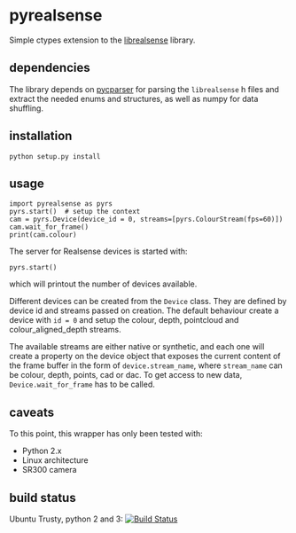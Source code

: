 # pyrealsense
Simple ctypes extension to the [librealsense](https://github.com/IntelRealSense/librealsense) library. 

## dependencies

The library depends on [pycparser](https://github.com/eliben/pycparser) for parsing the `librealsense` h files and extract the needed enums and structures, as well as numpy for data shuffling.

## installation

    python setup.py install

## usage

    import pyrealsense as pyrs
    pyrs.start()  # setup the context
    cam = pyrs.Device(device_id = 0, streams=[pyrs.ColourStream(fps=60)])
    cam.wait_for_frame()
    print(cam.colour)

The server for Realsense devices is started with:

    pyrs.start()

which will printout the number of devices available.

Different devices can be created from the `Device` class. They are defined by device id and streams passed on creation. The default behaviour create a device with `id = 0` and setup the colour, depth, pointcloud and colour_aligned_depth streams.

The available streams are either native or synthetic, and each one will create a property on the device object that exposes the current content of the frame buffer in the form of `device.stream_name`, where `stream_name` can be colour, depth, points, cad or dac. To get access to new data, `Device.wait_for_frame` has to be called.

## caveats
To this point, this wrapper has only been tested with:
- Python 2.x
- Linux architecture
- SR300 camera

## build status
Ubuntu Trusty, python 2 and 3: [![Build Status](https://travis-ci.org/toinsson/pyrealsense.svg?branch=master)](https://travis-ci.org/toinsson/pyrealsense)
